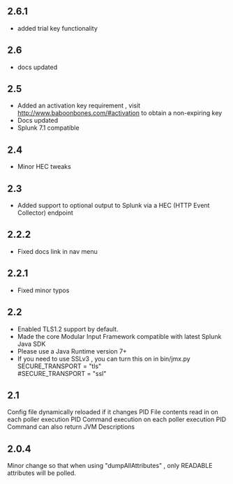 2.6.1
-----
* added trial key functionality

2.6
-----
* docs updated

2.5
-----
* Added an activation key requirement , visit http://www.baboonbones.com/#activation  to obtain a non-expiring key
* Docs updated
* Splunk 7.1 compatible

2.4
---
* Minor HEC tweaks

2.3
---
* Added support to optional output to Splunk via a HEC (HTTP Event Collector) endpoint

2.2.2
-----
* Fixed docs link in nav menu

2.2.1
-----
* Fixed minor typos

2.2
----
* Enabled TLS1.2 support by default.
* Made the  core Modular Input Framework compatible with latest Splunk Java SDK
* Please use a Java Runtime version 7+
* If you need to use SSLv3 , you can turn this on in bin/jmx.py  
SECURE_TRANSPORT = "tls"  
#SECURE_TRANSPORT = "ssl"  

2.1
----
Config file dynamically reloaded if it changes
PID File contents read in on each poller execution
PID Command execution on each poller execution
PID Command can also return JVM Descriptions

2.0.4
-----
Minor change so that when using "dumpAllAttributes" , only READABLE attributes will be polled.